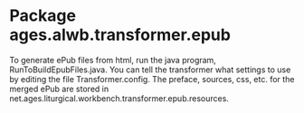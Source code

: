 # Package ages.alwb.transformer.epub
To generate ePub files from html, run the java program, RunToBuildEpubFiles.java.
You can tell the transformer what settings to use by editing the file Transformer.config.
The preface, sources, css, etc. for the merged ePub are stored in net.ages.liturgical.workbench.transformer.epub.resources. 
